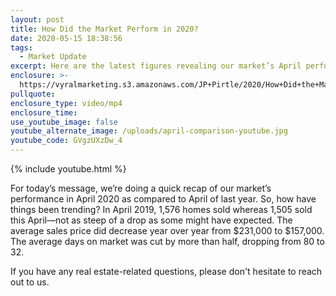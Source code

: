 ```yaml
---
layout: post
title: How Did the Market Perform in 2020?
date: 2020-05-15 18:38:56
tags:
  - Market Update
excerpt: Here are the latest figures revealing our market’s April performance.
enclosure: >-
  https://vyralmarketing.s3.amazonaws.com/JP+Pirtle/2020/How+Did+the+Market+Perform+in+2020_.mp4
pullquote:
enclosure_type: video/mp4
enclosure_time:
use_youtube_image: false
youtube_alternate_image: /uploads/april-comparison-youtube.jpg
youtube_code: GVgzUXzDw_4
---
```


{% include youtube.html %}

For today’s message, we’re doing a quick recap of our market’s performance in April 2020 as compared to April of last year. So, how have things been trending? In April 2019, 1,576 homes sold whereas 1,505 sold this April—not as steep of a drop as some might have expected. The average sales price did decrease year over year from $231,000 to $157,000. The average days on market was cut by more than half, dropping from 80 to 32.

If you have any real estate-related questions, please don't hesitate to reach out to us.